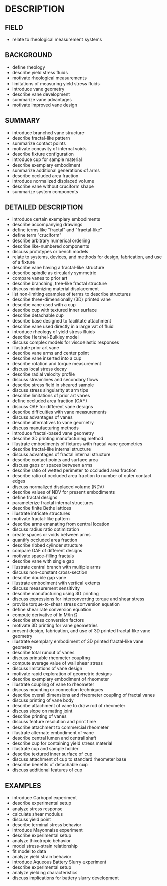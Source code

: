 # DESCRIPTION

## FIELD

- relate to rheological measurement systems

## BACKGROUND

- define rheology
- describe yield stress fluids
- motivate rheological measurements
- limitations of measuring yield stress fluids
- introduce vane geometry
- describe vane development
- summarize vane advantages
- motivate improved vane design

## SUMMARY

- introduce branched vane structure
- describe fractal-like pattern
- summarize contact points
- motivate concavity of internal voids
- describe fixture configuration
- introduce cup for sample material
- describe exemplary embodiment
- summarize additional generations of arms
- describe occluded area fraction
- introduce normalized displaced volume
- describe vane without cruciform shape
- summarize system components

## DETAILED DESCRIPTION

- introduce certain exemplary embodiments
- describe accompanying drawings
- define terms like "fractal" and "fractal-like"
- define term "cruciform"
- describe arbitrary numerical ordering
- describe like-numbered components
- discuss prototypes or bench models
- relate to systems, devices, and methods for design, fabrication, and use of a fixture
- describe vane having a fractal-like structure
- describe spindle as circularly symmetric
- compare vanes to prior art
- describe branching, tree-like fractal structure
- discuss minimizing material displacement
- list non-limiting examples of terms to describe structures
- describe three-dimensionally (3D) printed vane
- describe vane used with a cup
- describe cup with textured inner surface
- describe detachable cup
- describe base designed to facilitate attachment
- describe vane used directly in a large vat of fluid
- introduce rheology of yield stress fluids
- describe Hershel-Bulkley model
- discuss complex models for viscoelastic responses
- illustrate prior art vane
- describe vane arms and center point
- describe vane inserted into a cup
- describe rotation and torque measurement
- discuss local stress decay
- describe radial velocity profile
- discuss streamlines and secondary flows
- describe stress field in sheared sample
- discuss stress singularity at arm tips
- describe limitations of prior art vanes
- define occluded area fraction (OAF)
- discuss OAF for different vane designs
- describe difficulties with vane measurements
- discuss advantages of vanes
- describe alternatives to vane geometry
- discuss manufacturing methods
- introduce fractal-based vane geometry
- describe 3D printing manufacturing method
- illustrate embodiments of fixtures with fractal vane geometries
- describe fractal-like internal structure
- discuss advantages of fractal internal structure
- describe contact points and surface area
- discuss gaps or spaces between arms
- describe ratio of wetted perimeter to occluded area fraction
- describe ratio of occluded area fraction to number of outer contact edges
- discuss normalized displaced volume (NDV)
- describe values of NDV for present embodiments
- define fractal designs
- parameterize fractal internal structures
- describe finite Bethe lattices
- illustrate intricate structures
- motivate fractal-like pattern
- describe arms emanating from central location
- discuss radius ratio optimization
- create spaces or voids between arms
- quantify occluded area fraction
- describe ribbed cylinder structure
- compare OAF of different designs
- motivate space-filling fractals
- describe vane with single gap
- illustrate central branch with multiple arms
- discuss non-constant cross-section
- describe double gap vane
- illustrate embodiment with vertical extents
- discuss measurement sensitivity
- describe manufacturing using 3D printing
- discuss expressions for interconverting torque and shear stress
- provide torque-to-shear stress conversion equation
- define shear rate conversion equation
- compute derivative of ln M/ln Ω
- describe stress conversion factors
- motivate 3D printing for vane geometries
- present design, fabrication, and use of 3D printed fractal-like vane geometry
- illustrate exemplary embodiment of 3D printed fractal-like vane geometry
- describe total runout of vanes
- discuss printable rheometer coupling
- compute average value of wall shear stress
- discuss limitations of vane design
- motivate rapid exploration of geometric designs
- describe exemplary embodiment of rheometer
- illustrate coupling of vane to rheometer
- discuss mounting or connection techniques
- describe overall dimensions and rheometer coupling of fractal vanes
- discuss printing of vane body
- describe attachment of vane to draw rod of rheometer
- discuss slope on mating joint
- describe printing of vanes
- discuss feature resolution and print time
- describe attachment to commercial rheometer
- illustrate alternate embodiment of vane
- describe central lumen and central shaft
- describe cup for containing yield stress material
- illustrate cup and sample holder
- describe textured inner surface of cup
- discuss attachment of cup to standard rheometer base
- describe benefits of detachable cup
- discuss additional features of cup

## EXAMPLES

- introduce Carbopol experiment
- describe experimental setup
- analyze stress response
- calculate shear modulus
- discuss yield point
- describe terminal stress behavior
- introduce Mayonnaise experiment
- describe experimental setup
- analyze thixotropic behavior
- model stress-strain relationship
- fit model to data
- analyze yield strain behavior
- introduce Aqueous Battery Slurry experiment
- describe experimental setup
- analyze yielding characteristics
- discuss implications for battery slurry development

